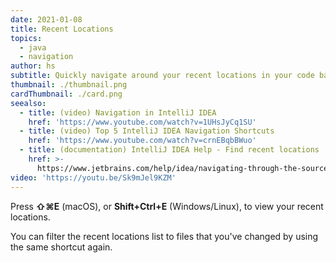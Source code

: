 ```yaml
---
date: 2021-01-08
title: Recent Locations
topics:
  - java
  - navigation
author: hs
subtitle: Quickly navigate around your recent locations in your code base
thumbnail: ./thumbnail.png
cardThumbnail: ./card.png
seealso:
  - title: (video) Navigation in IntelliJ IDEA
    href: 'https://www.youtube.com/watch?v=1UHsJyCq1SU'
  - title: (video) Top 5 IntelliJ IDEA Navigation Shortcuts
    href: 'https://www.youtube.com/watch?v=crnEBqbBWuo'
  - title: (documentation) IntelliJ IDEA Help - Find recent locations
    href: >-
      https://www.jetbrains.com/help/idea/navigating-through-the-source-code.html#recent_locations
video: 'https://youtu.be/Sk9mJel9KZM'
---
```

Press **⇧⌘E** (macOS), or **Shift+Ctrl+E** (Windows/Linux), to view your recent locations.

You can filter the recent locations list to files that you've changed by using the same shortcut again.
